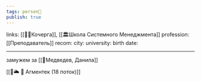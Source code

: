 ```yaml
---
tags: person👤
publish: true
---
```

links: [[👤👤Кочерга]], [[🏛Школа Системного Менеджмента]]
profession: [[Преподаватель]]
recom: 
city: 
university: 
birth date: 

---

замужем за [[👤Медведев, Данила]]


[[🥑🌥️ 🧠 Агментек (18 поток)]]